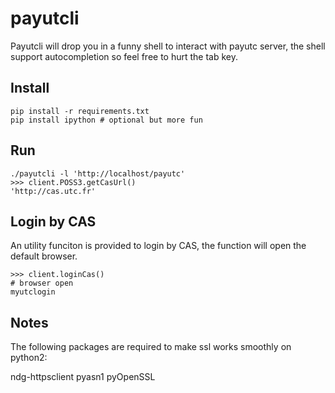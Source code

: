 payutcli
========

Payutcli will drop you in a funny shell to interact with payutc server,
the shell support autocompletion so feel free to hurt the tab key.

Install
-------

    pip install -r requirements.txt
    pip install ipython # optional but more fun

Run
---

    ./payutcli -l 'http://localhost/payutc'
    >>> client.POSS3.getCasUrl()
    'http://cas.utc.fr'

Login by CAS
------------

An utility funciton is provided to login by CAS, the function will open the default browser.

    >>> client.loginCas()
    # browser open
    myutclogin

Notes
-----

The following packages are required to make ssl works smoothly on python2:

  ndg-httpsclient
  pyasn1
  pyOpenSSL

